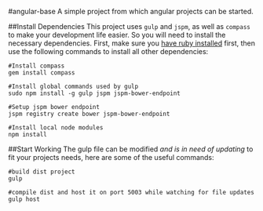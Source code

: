 #angular-base
A simple project from which angular projects can be started.

##Install Dependencies
This project uses `gulp` and `jspm`, as well as `compass` to make your development life easier. So you will need to install the necessary dependencies. First, make sure you [have ruby installed](https://www.ruby-lang.org/en/documentation/installation/)  first, then use the following commands to install all other dependencies:
```shell
#Install compass
gem install compass

#Install global commands used by gulp
sudo npm install -g gulp jspm jspm-bower-endpoint

#Setup jspm bower endpoint
jspm registry create bower jspm-bower-endpoint

#Install local node modules
npm install
```


##Start Working
The gulp file can be modified *and is in need of updating* to fit your projects needs, here are some of the useful commands:
```shell
#build dist project
gulp

#compile dist and host it on port 5003 while watching for file updates
gulp host
```
